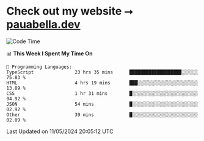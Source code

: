 # Check out my website ⭢ [pauabella.dev](https://pauabella.dev)

<!--START_SECTION:waka-->
![Code Time](http://img.shields.io/badge/Code%20Time-3%2C319%20hrs%2020%20mins-blue)

📊 **This Week I Spent My Time On** 

```text
💬 Programming Languages: 
TypeScript               23 hrs 35 mins      ███████████████████░░░░░░   75.83 % 
HTML                     4 hrs 19 mins       ███░░░░░░░░░░░░░░░░░░░░░░   13.89 % 
CSS                      1 hr 31 mins        █░░░░░░░░░░░░░░░░░░░░░░░░   04.92 % 
JSON                     54 mins             █░░░░░░░░░░░░░░░░░░░░░░░░   02.92 % 
Other                    39 mins             █░░░░░░░░░░░░░░░░░░░░░░░░   02.09 % 
```


 Last Updated on 11/05/2024 20:05:12 UTC
<!--END_SECTION:waka-->
